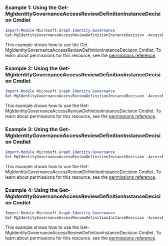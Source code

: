 ### Example 1: Using the Get-MgIdentityGovernanceAccessReviewDefinitionInstanceDecision Cmdlet
```powershell
Import-Module Microsoft.Graph.Identity.Governance
Get-MgIdentityGovernanceAccessReviewDefinitionInstanceDecision -AccessReviewScheduleDefinitionId $accessReviewScheduleDefinitionId -AccessReviewInstanceId $accessReviewInstanceId -AccessReviewInstanceDecisionItemId $accessReviewInstanceDecisionItemId
```
This example shows how to use the Get-MgIdentityGovernanceAccessReviewDefinitionInstanceDecision Cmdlet.
To learn about permissions for this resource, see the [permissions reference](/graph/permissions-reference).
### Example 2: Using the Get-MgIdentityGovernanceAccessReviewDefinitionInstanceDecision Cmdlet
```powershell
Import-Module Microsoft.Graph.Identity.Governance
Get-MgIdentityGovernanceAccessReviewDefinitionInstanceDecision -AccessReviewScheduleDefinitionId $accessReviewScheduleDefinitionId -AccessReviewInstanceId $accessReviewInstanceId -AccessReviewInstanceDecisionItemId $accessReviewInstanceDecisionItemId
```
This example shows how to use the Get-MgIdentityGovernanceAccessReviewDefinitionInstanceDecision Cmdlet.
To learn about permissions for this resource, see the [permissions reference](/graph/permissions-reference).
### Example 3: Using the Get-MgIdentityGovernanceAccessReviewDefinitionInstanceDecision Cmdlet
```powershell
Import-Module Microsoft.Graph.Identity.Governance
Get-MgIdentityGovernanceAccessReviewDefinitionInstanceDecision -AccessReviewScheduleDefinitionId $accessReviewScheduleDefinitionId -AccessReviewInstanceId $accessReviewInstanceId -ExpandProperty "insights" 
```
This example shows how to use the Get-MgIdentityGovernanceAccessReviewDefinitionInstanceDecision Cmdlet.
To learn about permissions for this resource, see the [permissions reference](/graph/permissions-reference).
### Example 4: Using the Get-MgIdentityGovernanceAccessReviewDefinitionInstanceDecision Cmdlet
```powershell
Import-Module Microsoft.Graph.Identity.Governance
Get-MgIdentityGovernanceAccessReviewDefinitionInstanceDecision -AccessReviewScheduleDefinitionId $accessReviewScheduleDefinitionId -AccessReviewInstanceId $accessReviewInstanceId -Top 100 -Skip 0 
```
This example shows how to use the Get-MgIdentityGovernanceAccessReviewDefinitionInstanceDecision Cmdlet.
To learn about permissions for this resource, see the [permissions reference](/graph/permissions-reference).
